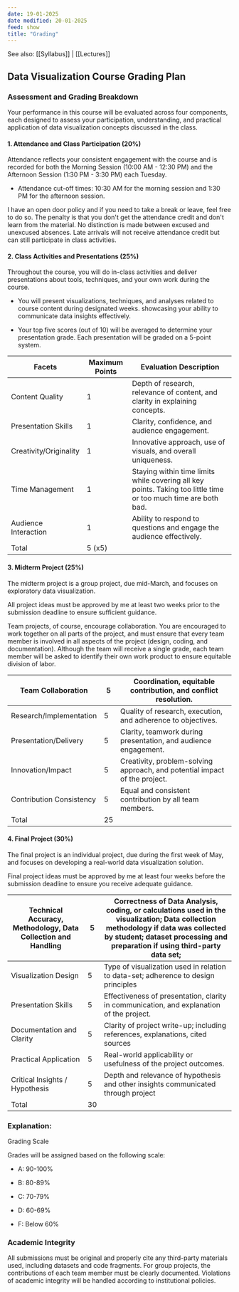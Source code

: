 ```yaml
---
date: 19-01-2025
date modified: 20-01-2025
feed: show
title: "Grading"
---
```


See also: [[Syllabus]] | [[Lectures]]

## Data Visualization Course Grading Plan

### Assessment and Grading Breakdown

Your performance in this course will be evaluated across four components, each designed to assess your participation, understanding, and practical application of data visualization concepts discussed in the class.

#### 1. Attendance and Class Participation (20%)

Attendance reflects your consistent engagement with the course and is recorded for both the Morning Session (10:00 AM - 12:30 PM) and the Afternoon Session (1:30 PM - 3:30 PM) each Tuesday.

- Attendance cut-off times: 10:30 AM for the morning session and 1:30 PM for the afternoon session.

I have an open door policy and if you need to take a break or leave, feel free to do so. The penalty is that you don't get the attendance credit and don't learn from the material. No distinction is made between excused and unexcused absences. Late arrivals will not receive attendance credit but can still participate in class activities.

#### 2. Class Activities and Presentations (25%)

Throughout the course, you will do in-class activities and deliver presentations about tools, techniques, and your own work during the course.

- You will present visualizations, techniques, and analyses related to course content during designated weeks. showcasing your ability to communicate data insights effectively.

- Your top five scores (out of 10) will be averaged to determine your presentation grade. Each presentation will be graded on a 5-point system.

| Facets                 | Maximum Points | Evaluation Description                                                                                          |
| ---------------------- | -------------- | --------------------------------------------------------------------------------------------------------------- |
| Content Quality        | 1              | Depth of research, relevance of content, and clarity in explaining concepts.                                    |
| Presentation Skills    | 1              | Clarity, confidence, and audience engagement.                                                                   |
| Creativity/Originality | 1              | Innovative approach, use of visuals, and overall uniqueness.                                                    |
| Time Management        | 1              | Staying within time limits while covering all key points. Taking too little time or too much time are both bad. |
| Audience Interaction   | 1              | Ability to respond to questions and engage the audience effectively.                                            |
| Total                  | 5 (x5)         |                                                                                                                 |

#### 3. Midterm Project (25%)

The midterm project is a group project, due mid-March, and focuses on exploratory data visualization.

All project ideas must be approved by me at least two weeks prior to the submission deadline to ensure sufficient guidance.

Team projects, of course, encourage collaboration. You are encouraged to work together on all parts of the project, and must ensure that every team member is involved in all aspects of the project (design, coding, and documentation). Although the team will receive a single grade, each team member will be asked to identify their own work product to ensure equitable division of labor. 

| Team Collaboration                                            | 5   | Coordination, equitable contribution, and conflict resolution.                                                                                                                                                   |
| ------------------------------------------------------------- | --- | ---------------------------------------------------------------------------------------------------------------------------------------------------------------------------------------------------------------- |
| Research/Implementation                                       | 5   | Quality of research, execution, and adherence to objectives.                                                                                                                                                     |
| Presentation/Delivery                                         | 5   | Clarity, teamwork during presentation, and audience engagement.                                                                                                                                                  |
| Innovation/Impact                                             | 5   | Creativity, problem-solving approach, and potential impact of the project.                                                                                                                                       |
| Contribution Consistency                                      | 5   | Equal and consistent contribution by all team members.                                                                                                                                                           |
| Total                                                         | 25  |                                                                                                                                                                                                                  |

#### 4. Final Project (30%)

The final project is an individual project, due during the first week of May, and focuses on developing a real-world data visualization solution.

Final project ideas must be approved by me at least four weeks before the submission deadline to ensure you receive adequate guidance.

| Technical Accuracy, Methodology, Data Collection and Handling | 5   | Correctness of Data Analysis, coding, or calculations used in the visualization; Data collection methodology if data was collected by student; dataset processing and preparation if using third-party data set; |
| ------------------------------------------------------------- | --- | ---------------------------------------------------------------------------------------------------------------------------------------------------------------------------------------------------------------- |
| Visualization Design                                          | 5   | Type of visualization used in relation to data-set; adherence to design principles                                                                                                                               |
| Presentation Skills                                           | 5   | Effectiveness of presentation, clarity in communication, and explanation of the project.                                                                                                                         |
| Documentation and Clarity                                     | 5   | Clarity of project write-up; including references, explanations, cited sources                                                                                                                                   |
| Practical Application                                         | 5   | Real-world applicability or usefulness of the project outcomes.                                                                                                                                                  |
| Critical Insights / Hypothesis                                | 5   | Depth and relevance of hypothesis and other insights communicated through project                                                                                                                                |
| Total                                                         | 30  |                                                                                                                                                                                                                  |

### Explanation:

Grading Scale

Grades will be assigned based on the following scale:

- A: 90-100%

- B: 80-89%

- C: 70-79%

- D: 60-69%

- F: Below 60%

### Academic Integrity

All submissions must be original and properly cite any third-party materials used, including datasets and code fragments. For group projects, the contributions of each team member must be clearly documented. Violations of academic integrity will be handled according to institutional policies.